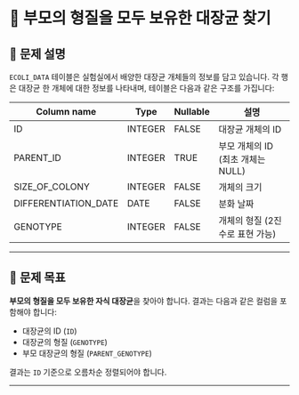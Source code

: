 # 🧬 부모의 형질을 모두 보유한 대장균 찾기

## 📘 문제 설명

`ECOLI_DATA` 테이블은 실험실에서 배양한 대장균 개체들의 정보를 담고 있습니다. 각 행은 대장균 한 개체에 대한 정보를 나타내며, 테이블은 다음과 같은 구조를 가집니다:

| Column name             | Type     | Nullable | 설명                     |
|-------------------------|----------|----------|--------------------------|
| ID                      | INTEGER  | FALSE    | 대장균 개체의 ID         |
| PARENT_ID               | INTEGER  | TRUE     | 부모 개체의 ID (최초 개체는 NULL) |
| SIZE_OF_COLONY          | INTEGER  | FALSE    | 개체의 크기              |
| DIFFERENTIATION_DATE    | DATE     | FALSE    | 분화 날짜                |
| GENOTYPE                | INTEGER  | FALSE    | 개체의 형질 (2진수로 표현 가능) |

---

## 🧩 문제 목표

**부모의 형질을 모두 보유한 자식 대장균**을 찾아야 합니다. 결과는 다음과 같은 컬럼을 포함해야 합니다:

- 대장균의 ID (`ID`)
- 대장균의 형질 (`GENOTYPE`)
- 부모 대장균의 형질 (`PARENT_GENOTYPE`)

결과는 `ID` 기준으로 오름차순 정렬되어야 합니다.

---

